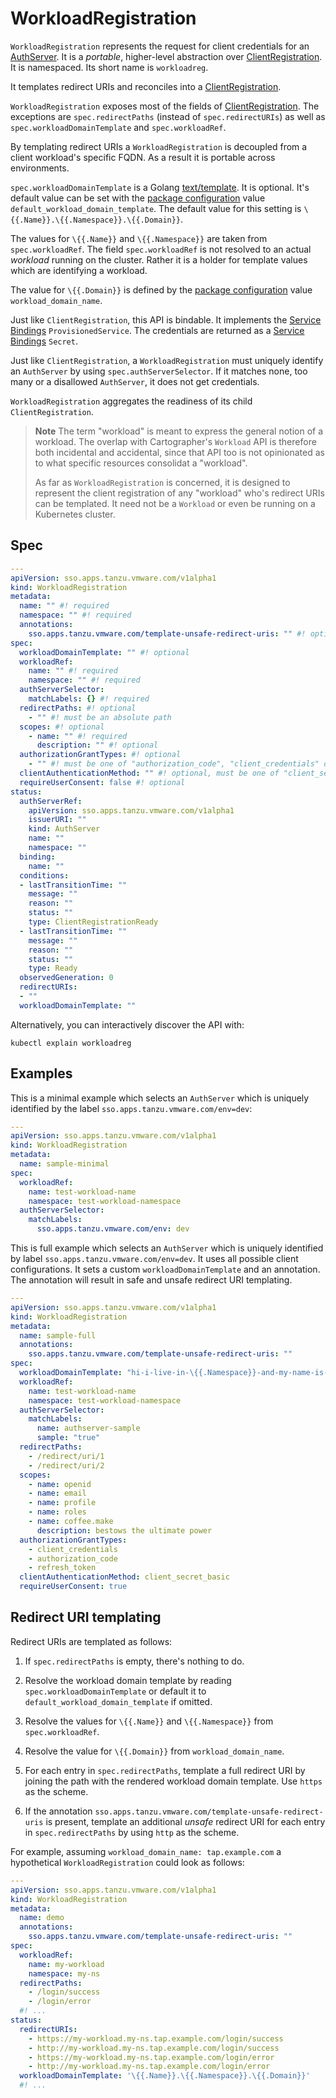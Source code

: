 # WorkloadRegistration

`WorkloadRegistration` represents the request for client credentials for an
[AuthServer](./authserver.hbs.md). It is a _portable_, higher-level abstraction
over [ClientRegistration](./clientregistration.hbs.md). It is namespaced.  Its
short name is `workloadreg`.

It templates redirect URIs and reconciles into a
[ClientRegistration](./clientregistration.hbs.md).

`WorkloadRegistration` exposes most of the fields of
[ClientRegistration](./clientregistration.hbs.md). The exceptions are
`spec.redirectPaths` (instead of `spec.redirectURIs`) as well as
`spec.workloadDomainTemplate` and `spec.workloadRef`.

By templating redirect URIs a `WorkloadRegistration` is decoupled from a client
workload's specific FQDN. As a result it is portable across environments.

`spec.workloadDomainTemplate` is a Golang
[text/template](https://pkg.go.dev/text/template). It is optional. It's default
value can be set with the [package
configuration](../package-configuration.hbs.md) value
`default_workload_domain_template`. The default value for this setting is
`\{{.Name}}.\{{.Namespace}}.\{{.Domain}}`.

The values for `\{{.Name}}` and `\{{.Namespace}}` are taken from
`spec.workloadRef`. The field `spec.workloadRef` is not resolved to an actual
_workload_ running on the cluster. Rather it is a holder for template values
which are identifying a workload.

The value for `\{{.Domain}}` is defined by the [package
configuration](../package-configuration.hbs.md) value `workload_domain_name`.

Just like `ClientRegistration`, this API is bindable. It implements the
[Service Bindings](https://servicebinding.io/spec/core/1.0.0/)
`ProvisionedService`. The credentials are returned as a [Service
Bindings](https://servicebinding.io/spec/core/1.0.0/) `Secret`.

Just like `ClientRegistration`, a `WorkloadRegistration` must uniquely identify
an `AuthServer` by using `spec.authServerSelector`. If it matches none, too
many or a disallowed `AuthServer`, it does not get credentials.

`WorkloadRegistration` aggregates the readiness of its child `ClientRegistration`.

> **Note** The term "workload" is meant to express the general notion of a
> workload. The overlap with Cartographer's `Workload` API is therefore both
> incidental and accidental, since that API too is not opinionated as to what
> specific resources consolidat a "workload".
>
> As far as `WorkloadRegistration` is concerned, it is designed to represent
> the client registration of any "workload" who's redirect URIs can be
> templated. It need not be a `Workload` or even be running on a Kubernetes
> cluster.

## Spec

```yaml
---
apiVersion: sso.apps.tanzu.vmware.com/v1alpha1
kind: WorkloadRegistration
metadata:
  name: "" #! required
  namespace: "" #! required
  annotations:
    sso.apps.tanzu.vmware.com/template-unsafe-redirect-uris: "" #! optional
spec:
  workloadDomainTemplate: "" #! optional
  workloadRef:
    name: "" #! required
    namespace: "" #! required
  authServerSelector:
    matchLabels: {} #! required
  redirectPaths: #! optional
    - "" #! must be an absolute path
  scopes: #! optional
    - name: "" #! required
      description: "" #! optional
  authorizationGrantTypes: #! optional
    - "" #! must be one of "authorization_code", "client_credentials" or "refresh_token"
  clientAuthenticationMethod: "" #! optional, must be one of "client_secret_post", "client_secret_basic" or "none"
  requireUserConsent: false #! optional
status:
  authServerRef:
    apiVersion: sso.apps.tanzu.vmware.com/v1alpha1
    issuerURI: ""
    kind: AuthServer
    name: ""
    namespace: ""
  binding:
    name: ""
  conditions:
  - lastTransitionTime: ""
    message: ""
    reason: ""
    status: ""
    type: ClientRegistrationReady
  - lastTransitionTime: ""
    message: ""
    reason: ""
    status: ""
    type: Ready
  observedGeneration: 0
  redirectURIs:
  - ""
  workloadDomainTemplate: ""
```

Alternatively, you can interactively discover the API with:

```shell
kubectl explain workloadreg
```

## Examples

This is a minimal example which selects an `AuthServer` which is uniquely
identified by the label `sso.apps.tanzu.vmware.com/env=dev`:

```yaml
---
apiVersion: sso.apps.tanzu.vmware.com/v1alpha1
kind: WorkloadRegistration
metadata:
  name: sample-minimal
spec:
  workloadRef:
    name: test-workload-name
    namespace: test-workload-namespace
  authServerSelector:
    matchLabels:
      sso.apps.tanzu.vmware.com/env: dev
```

This is full example which selects an `AuthServer` which is uniquely identified
by label `sso.apps.tanzu.vmware.com/env=dev`. It uses all possible client
configurations. It sets a custom `workloadDomainTemplate` and an annotation.
The annotation will result in safe and unsafe redirect URI templating.

```yaml
---
apiVersion: sso.apps.tanzu.vmware.com/v1alpha1
kind: WorkloadRegistration
metadata:
  name: sample-full
  annotations:
    sso.apps.tanzu.vmware.com/template-unsafe-redirect-uris: ""
spec:
  workloadDomainTemplate: "hi-i-live-in-\{{.Namespace}}-and-my-name-is-\{{.Name}}.sample.\{{.Domain}}"
  workloadRef:
    name: test-workload-name
    namespace: test-workload-namespace
  authServerSelector:
    matchLabels:
      name: authserver-sample
      sample: "true"
  redirectPaths:
    - /redirect/uri/1
    - /redirect/uri/2
  scopes:
    - name: openid
    - name: email
    - name: profile
    - name: roles
    - name: coffee.make
      description: bestows the ultimate power
  authorizationGrantTypes:
    - client_credentials
    - authorization_code
    - refresh_token
  clientAuthenticationMethod: client_secret_basic
  requireUserConsent: true
```

## Redirect URI templating


Redirect URIs are templated as follows:

1. If `spec.redirectPaths` is empty, there's nothing to do.

1. Resolve the workload domain template by reading
   `spec.workloadDomainTemplate` or default it to
   `default_workload_domain_template` if omitted.

1. Resolve the values for `\{{.Name}}` and `\{{.Namespace}}` from `spec.workloadRef`.

1. Resolve the value for `\{{.Domain}}` from `workload_domain_name`.

1. For each entry in `spec.redirectPaths`, template a full redirect URI by
   joining the path with the rendered workload domain template. Use `https` as
   the scheme.

1. If the annotation `sso.apps.tanzu.vmware.com/template-unsafe-redirect-uris`
   is present, template an additional _unsafe_ redirect URI for each entry in
   `spec.redirectPaths` by using `http` as the scheme.

For example, assuming `workload_domain_name: tap.example.com` a hypothetical
`WorkloadRegistration` could look as follows:

```yaml
---
apiVersion: sso.apps.tanzu.vmware.com/v1alpha1
kind: WorkloadRegistration
metadata:
  name: demo
  annotations:
    sso.apps.tanzu.vmware.com/template-unsafe-redirect-uris: ""
spec:
  workloadRef:
    name: my-workload
    namespace: my-ns
  redirectPaths:
    - /login/success
    - /login/error
  #! ...
status:
  redirectURIs:
    - https://my-workload.my-ns.tap.example.com/login/success
    - http://my-workload.my-ns.tap.example.com/login/success
    - https://my-workload.my-ns.tap.example.com/login/error
    - http://my-workload.my-ns.tap.example.com/login/error
  workloadDomainTemplate: '\{{.Name}}.\{{.Namespace}}.\{{.Domain}}'
  #! ...
```
